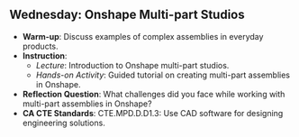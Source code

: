 ## Wednesday: Onshape Multi-part Studios

- **Warm-up**: Discuss examples of complex assemblies in everyday products.
- **Instruction**:
  - *Lecture*: Introduction to Onshape multi-part studios.
  - *Hands-on Activity*: Guided tutorial on creating multi-part assemblies in Onshape.
- **Reflection Question**: What challenges did you face while working with multi-part assemblies in Onshape?
- **CA CTE Standards**: CTE.MPD.D.D1.3: Use CAD software for designing engineering solutions.